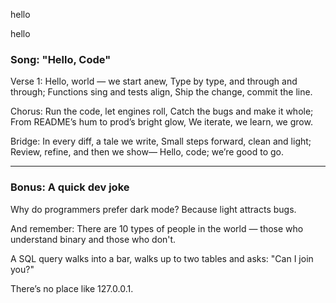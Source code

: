 
hello

hello

### Song: "Hello, Code"

Verse 1:
Hello, world — we start anew,
Type by type, and through and through;
Functions sing and tests align,
Ship the change, commit the line.

Chorus:
Run the code, let engines roll,
Catch the bugs and make it whole;
From README’s hum to prod’s bright glow,
We iterate, we learn, we grow.

Bridge:
In every diff, a tale we write,
Small steps forward, clean and light;
Review, refine, and then we show—
Hello, code; we’re good to go.

---

### Bonus: A quick dev joke

Why do programmers prefer dark mode? Because light attracts bugs.

And remember: There are 10 types of people in the world — those who understand binary and those who don't.

A SQL query walks into a bar, walks up to two tables and asks: "Can I join you?"

There’s no place like 127.0.0.1.


